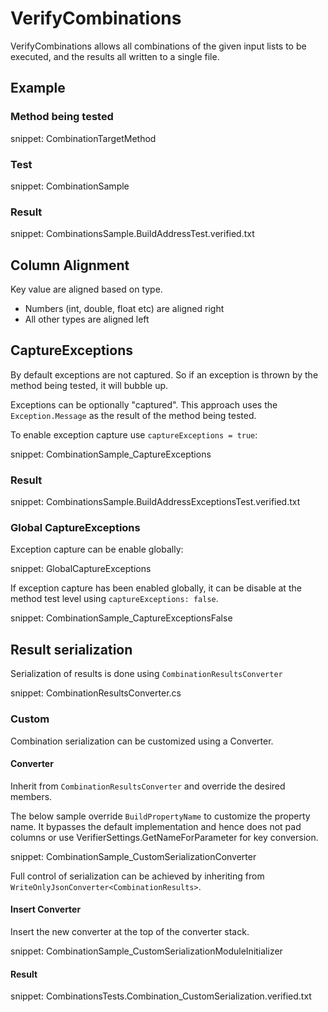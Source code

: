 # VerifyCombinations

VerifyCombinations allows all combinations of the given input lists to be executed, and the results all written to a single file.

## Example

### Method being tested

snippet: CombinationTargetMethod


### Test

snippet: CombinationSample


### Result

snippet: CombinationsSample.BuildAddressTest.verified.txt


## Column Alignment

Key value are aligned based on type.

 * Numbers (int, double, float etc) are aligned right
 * All other types are aligned left


## CaptureExceptions

By default exceptions are not captured. So if an exception is thrown by the method being tested, it will bubble up.

Exceptions can be optionally "captured". This approach uses the `Exception.Message` as the result of the method being tested.

To enable exception capture use `captureExceptions = true`:

snippet: CombinationSample_CaptureExceptions


### Result

snippet: CombinationsSample.BuildAddressExceptionsTest.verified.txt


### Global CaptureExceptions

Exception capture can be enable globally:

snippet: GlobalCaptureExceptions

If exception capture has been enabled globally, it can be disable at the method test level using `captureExceptions: false`.

snippet: CombinationSample_CaptureExceptionsFalse


## Result serialization

Serialization of results is done using `CombinationResultsConverter`

snippet: CombinationResultsConverter.cs


### Custom

Combination serialization can be customized using a Converter.


#### Converter

Inherit from `CombinationResultsConverter` and override the desired members.

The below sample override `BuildPropertyName` to customize the property name. It bypasses the default implementation and hence does not pad columns or use VerifierSettings.GetNameForParameter for key conversion.

snippet: CombinationSample_CustomSerializationConverter

Full control of serialization can be achieved by inheriting from `WriteOnlyJsonConverter<CombinationResults>`.


#### Insert Converter

Insert the new converter at the top of the converter stack.

snippet: CombinationSample_CustomSerializationModuleInitializer


#### Result

snippet: CombinationsTests.Combination_CustomSerialization.verified.txt